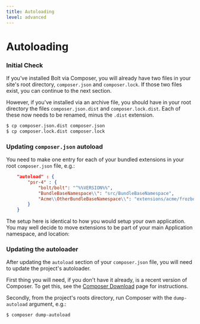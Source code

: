 ```yaml
---
title: Autoloading
level: advanced
---
```

Autoloading
===========

### Initial Check

If you've installed Bolt via Composer, you will already have two files in your
site's root directory, `composer.json` and `composer.lock`. If those two files
exist, you can continue to the next section.

However, if you've installed via an archive file, you should have in your root
directory the files `composer.json.dist` and `composer.lock.dist`. Each of
these now needs to be renamed, minus the `.dist` extension.

```bash
$ cp composer.json.dist composer.json
$ cp composer.lock.dist composer.lock
```


### Updating `composer.json` autoload

You need to make one entry for each of your bundled extensions in your root
`composer.json` file, e.g.:

```json
    "autoload" : {
        "psr-4" : {
            "bolt/bolt": "^%%VERSION%%",
            "BundleBaseNamespace\\": "src/BundleBaseNamespace",
            "Acme\\OtherBundleBaseNamespace\\": "extensions/acme/frozbot/OtherBundleBaseNamespace"
        }
    }
```

The setup here is identical to how you would setup your own application. You
may well decide to move extensions to be part of your main Application
namespace, and location:


### Updating the autoloader

After updating the `autoload` section of your `composer.json` file, you will
need to update the project's autoloader.

First thing you will need, if you don't have it already, is a recent version of
Composer. To get this, see the [Composer Download][composer] page for
instructions.

Secondly, from the project's roots directory, run Composer with the
`dump-autoload` argument, e.g.:


```bash
$ composer dump-autoload
```

[composer]: https://getcomposer.org/download/
